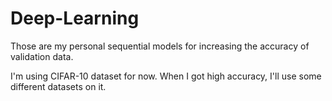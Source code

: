 # Deep-Learning

Those are my personal sequential models for increasing the accuracy of validation data.

I'm using CIFAR-10 dataset for now. When I got high accuracy, I'll use some different datasets on it.
